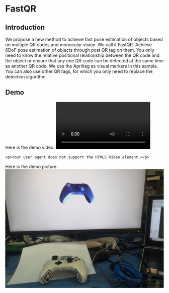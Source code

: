 # FastQR
## Introduction
We propose a new method to achieve fast pose estimation of objects based on multiple QR codes and monocular vision. We call it FastQR. Achieve 6DoF pose estimation of objects through post QR tag on them. You only need to know the relative positional relationship between the QR code and the object or ensure that any one QR code can be detected at the same time as another QR code.
We use the Apriltag as visual markers in this sample. You can also use other QR tags, for which you only need to replace the detection algorithm.
## Demo
Here is the demo video:
<video src="https://github.com/Fater20/FastQR/blob/main/video/Demo%20Video.mp4" controls="controls">

    <p>Your user agent does not support the HTML5 Video element.</p>
</video>

Here is the demo picture:
![image](https://github.com/Fater20/FastQR/blob/main/image/Demo%20picture1.jpg)